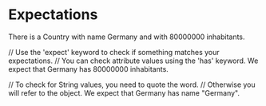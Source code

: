 # Expectations

There is a Country with name Germany and with 80000000 inhabitants.

// Use the 'expect' keyword to check if something matches your expectations.
// You can check attribute values using the 'has' keyword.
We expect that Germany has 80000000 inhabitants.

// To check for String values, you need to quote the word.
// Otherwise you will refer to the object.
We expect that Germany has name "Germany".
